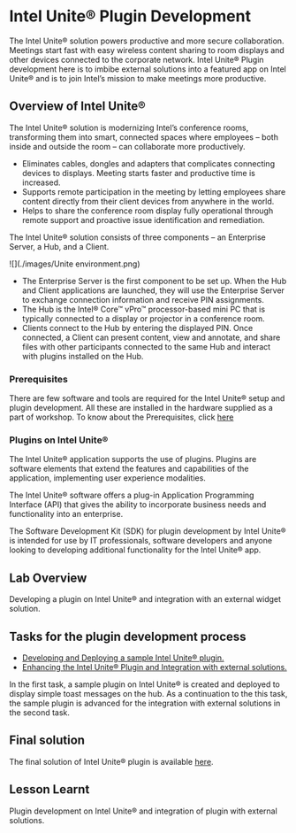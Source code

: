 # Intel Unite® Plugin Development
The Intel Unite® solution powers productive and more secure collaboration. Meetings start fast with easy wireless content sharing to room displays and other devices connected to the corporate network. Intel Unite® Plugin development here is to imbibe external solutions into a featured app on Intel Unite® and is to join Intel’s mission to make meetings more productive.

## Overview of Intel Unite®
The Intel Unite® solution is modernizing Intel’s conference rooms, transforming them into smart, connected spaces where employees – both inside and outside the room – can collaborate more productively.
-	Eliminates cables, dongles and adapters that complicates connecting devices to displays. Meeting starts faster and productive time is increased.
-	Supports remote participation in the meeting by letting employees share content directly from their client devices from anywhere in the world.
-	Helps to share the conference room display fully operational through remote support and proactive issue identification and remediation.


The Intel Unite® solution consists of three components – an Enterprise Server, a Hub, and a Client.

  ![](./images/Unite environment.png)

- 	The Enterprise Server is the first component to be set up. When the Hub and Client applications are launched, they will use the Enterprise Server to exchange connection information and receive PIN assignments.
- 	The Hub is the Intel® Core™ vPro™ processor-based mini PC that is typically connected to a display or projector in a conference room.
- 	Clients connect to the Hub by entering the displayed PIN. Once connected, a Client can present content, view and annotate, and share files with other participants connected to the same Hub and interact with plugins installed on the Hub.


### Prerequisites
There are few software and tools are required for the Intel Unite® setup and plugin development. All these are installed in the hardware supplied as a part of workshop. To know about the Prerequisites, click [here]()

### Plugins on Intel Unite®
The Intel Unite® application supports the use of plugins. Plugins are software elements that extend the features and capabilities of the application, implementing user experience modalities.

The Intel Unite® software offers a plug-in Application Programming Interface (API) that gives the ability to incorporate business needs and functionality into an enterprise.

The Software Development Kit (SDK) for plugin development by Intel Unite® is intended for use by IT professionals, software developers and anyone looking to developing additional functionality for the Intel Unite® app.

## Lab Overview
Developing a plugin on Intel Unite® and integration with an external widget solution.

## Tasks for the plugin development process

- [Developing and Deploying a sample Intel Unite® plugin. ](./tasks/SamplePluginDevelopment.md)
- [Enhancing the Intel Unite® Plugin and Integration with external solutions.](./tasks/AdvancedPluginDevelopment.md)

In the first task, a sample plugin on Intel Unite® is created and deployed to display simple toast messages on the hub. As a continuation to the this task, the sample plugin is advanced for the integration with external solutions in the second task.


## Final solution

The final solution of Intel Unite® plugin is available  [here](./solution/AdvancedPluginSolution.md).
## Lesson Learnt
Plugin development on Intel Unite® and integration of plugin with external solutions.
